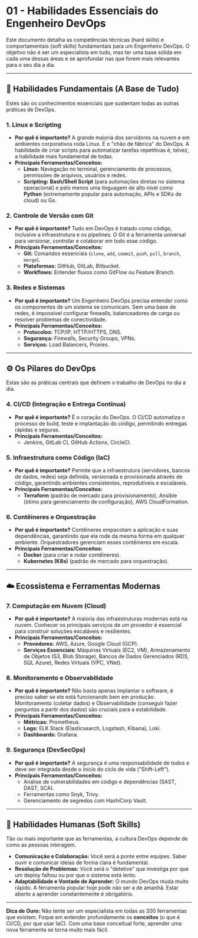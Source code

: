 # 01 - Habilidades Essenciais do Engenheiro DevOps

Este documento detalha as competências técnicas (hard skills) e comportamentais (soft skills) fundamentais para um Engenheiro DevOps. O objetivo não é ser um especialista em tudo, mas ter uma base sólida em cada uma dessas áreas e se aprofundar nas que forem mais relevantes para o seu dia a dia.

---

## 🚀 Habilidades Fundamentais (A Base de Tudo)

Estes são os conhecimentos essenciais que sustentam todas as outras práticas de DevOps.

### 1. Linux e Scripting
* **Por quê é importante?** A grande maioria dos servidores na nuvem e em ambientes corporativos roda Linux. É o "chão de fábrica" do DevOps. A habilidade de criar scripts para automatizar tarefas repetitivas é, talvez, a habilidade mais fundamental de todas.
* **Principais Ferramentas/Conceitos:**
    * **Linux:** Navegação no terminal, gerenciamento de processos, permissões de arquivos, usuários e redes.
    * **Scripting:** **Bash/Shell Script** (para automações diretas no sistema operacional) e pelo menos uma linguagem de alto nível como **Python** (extremamente popular para automação, APIs e SDKs de cloud) ou Go.

### 2. Controle de Versão com Git
* **Por quê é importante?** Tudo em DevOps é tratado como código, inclusive a infraestrutura e os pipelines. O Git é a ferramenta universal para versionar, controlar e colaborar em todo esse código.
* **Principais Ferramentas/Conceitos:**
    * **Git:** Comandos essenciais (`clone`, `add`, `commit`, `push`, `pull`, `branch`, `merge`).
    * **Plataformas:** GitHub, GitLab, Bitbucket.
    * **Workflows:** Entender fluxos como GitFlow ou Feature Branch.

### 3. Redes e Sistemas
* **Por quê é importante?** Um Engenheiro DevOps precisa entender como os componentes de um sistema se comunicam. Sem uma base de redes, é impossível configurar firewalls, balanceadores de carga ou resolver problemas de conectividade.
* **Principais Ferramentas/Conceitos:**
    * **Protocolos:** TCP/IP, HTTP/HTTPS, DNS.
    * **Segurança:** Firewalls, Security Groups, VPNs.
    * **Serviços:** Load Balancers, Proxies.

---

## ⚙️ Os Pilares do DevOps

Estas são as práticas centrais que definem o trabalho de DevOps no dia a dia.

### 4. CI/CD (Integração e Entrega Contínua)
* **Por quê é importante?** É o coração do DevOps. O CI/CD automatiza o processo de build, teste e implantação do código, permitindo entregas rápidas e seguras.
* **Principais Ferramentas/Conceitos:**
    * Jenkins, GitLab CI, GitHub Actions, CircleCI.

### 5. Infraestrutura como Código (IaC)
* **Por quê é importante?** Permite que a infraestrutura (servidores, bancos de dados, redes) seja definida, versionada e provisionada através de código, garantindo ambientes consistentes, reprodutíveis e escaláveis.
* **Principais Ferramentas/Conceitos:**
    * **Terraform** (padrão de mercado para provisionamento), Ansible (ótimo para gerenciamento de configuração), AWS CloudFormation.

### 6. Contêineres e Orquestração
* **Por quê é importante?** Contêineres empacotam a aplicação e suas dependências, garantindo que ela rode da mesma forma em qualquer ambiente. Orquestradores gerenciam esses contêineres em escala.
* **Principais Ferramentas/Conceitos:**
    * **Docker** (para criar e rodar contêineres).
    * **Kubernetes (K8s)** (padrão de mercado para orquestração).

---

## ☁️ Ecossistema e Ferramentas Modernas

### 7. Computação em Nuvem (Cloud)
* **Por quê é importante?** A maioria das infraestruturas modernas está na nuvem. Conhecer os principais serviços de um provedor é essencial para construir soluções escaláveis e resilientes.
* **Principais Ferramentas/Conceitos:**
    * **Provedores:** AWS, Azure, Google Cloud (GCP).
    * **Serviços Essenciais:** Máquinas Virtuais (EC2, VM), Armazenamento de Objetos (S3, Blob Storage), Bancos de Dados Gerenciados (RDS, SQL Azure), Redes Virtuais (VPC, VNet).

### 8. Monitoramento e Observabilidade
* **Por quê é importante?** Não basta apenas implantar o software, é preciso saber se ele está funcionando bem em produção. Monitoramento (coletar dados) e Observabilidade (conseguir fazer perguntas a partir dos dados) são cruciais para a estabilidade.
* **Principais Ferramentas/Conceitos:**
    * **Métricas:** Prometheus.
    * **Logs:** ELK Stack (Elasticsearch, Logstash, Kibana), Loki.
    * **Dashboards:** Grafana.

### 9. Segurança (DevSecOps)
* **Por quê é importante?** A segurança é uma responsabilidade de todos e deve ser integrada desde o início do ciclo de vida ("Shift-Left").
* **Principais Ferramentas/Conceitos:**
    * Análise de vulnerabilidades em código e dependências (SAST, DAST, SCA).
    * Ferramentas como Snyk, Trivy.
    * Gerenciamento de segredos com HashiCorp Vault.

---

## 🤝 Habilidades Humanas (Soft Skills)

Tão ou mais importante que as ferramentas, a cultura DevOps depende de como as pessoas interagem.

* **Comunicação e Colaboração:** Você será a ponte entre equipes. Saber ouvir e comunicar ideias de forma clara é fundamental.
* **Resolução de Problemas:** Você será o "detetive" que investiga por que um deploy falhou ou por que o sistema está lento.
* **Adaptabilidade e Vontade de Aprender:** O mundo DevOps muda muito rápido. A ferramenta popular hoje pode não ser a de amanhã. Estar aberto a aprender constantemente é obrigatório.

---
**Dica de Ouro:** Não tente ser um especialista em todas as 200 ferramentas que existem. Foque em entender profundamente os **conceitos** (o que é CI/CD, por que usar IaC). Com uma base conceitual forte, aprender uma nova ferramenta se torna muito mais fácil.